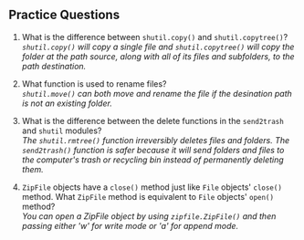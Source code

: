 <h2>Practice Questions</h2>

1. What is the difference between `shutil.copy()` and `shutil.copytree()`?<br>
*`shutil.copy()` will copy a single file and `shutil.copytree()` will copy the folder at the path source, along with all of its files and subfolders, to the path destination.*

2. What function is used to rename files?<br>
*`shutil.move()` can both move and rename the file if the desination path is not an existing folder.*
 
3. What is the difference between the delete functions in the `send2trash` and `shutil` modules? <br>
*The `shutil.rmtree()` function irreversibly deletes files and folders. The `send2trash()` function is safer because it will send folders and files to the computer's trash or recycling bin instead of permanently deleting them.*

4. `ZipFile` objects have a `close()` method just like `File` objects' `close()` method. What `ZipFile` method is equivalent to `File` objects' `open()` method?<br>
*You can open a ZipFile object by using `zipfile.ZipFile()` and then passing either 'w' for write mode or 'a' for append mode.*